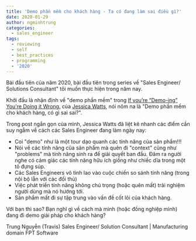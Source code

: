 ```yaml
---
title: 'Demo phần mềm cho khách hàng - Ta có đang làm sai điều gì?'
date: 2020-01-29
author: ngminhtrung
categories:
  - sales_engineer
tags:
  - reviewing
  - self
  - best_practices
  - programming
  - '2020'
---
```


Bài đầu tiên của năm 2020, bài đầu tiên trong series về "Sales Engineer/ Solutions Consultant" tôi muốn thực hiện trong năm nay. 

Khởi đầu là nhận định về "demo phần mềm" trong [If you’re “Demo-ing” You're Doing it Wrong.](https://www.linkedin.com/posts/jessica-watts-a8785540_sales-customerexperience-strategy-activity-6625805220494536704-JuZ2) của [Jessica Watts](https://www.linkedin.com/in/jessica-watts-a8785540), nói nôm na là "Demo phần mềm cho khách hàng, có gì sai sai?".

Trong post ngắn gọn của mình, Jessica Watts đã liệt kê nhanh các điểm cần suy ngẫm về cách các Sales Engineer đang làm ngày nay:
- Coi "demo" như là một tour dạo quanh các tính năng của sản phẩm!!!
- Nói về các tính năng của sản phẩm mà quên đi "context" cũng như "problems" mà tính năng sinh ra để giải quyết ban đầu. Đâm ra người nghe có cảm giác các tính năng hữu ích giống như chiếc dĩa trong một tô đựng súp. 
- Các Sales Engineers vô tình lao vào cuộc chiến so sánh tính năng (trong nội bộ lẫn với các đối thủ)
- Việc phát triển tính năng không chú trọng (hoặc quên mất) trải nghiệm người dùng mà nó hướng tới. 
- Sản phẩm mất đi sự tập trung vào vấn đề cốt lõi của khách hàng. 

Với bạn thì sao? Bạn nghĩ gì về cách mà mình (hoặc đồng nghiệp mình) đang đi demo giải pháp cho khách hàng?

Trung Nguyễn (Travis)
Sales Engineer/ Solution Consultant | Manufacturing domain
FPT Software